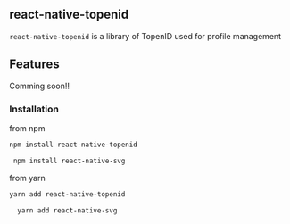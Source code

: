 ## react-native-topenid

`react-native-topenid` is a library of TopenID used for profile management

## Features

Comming soon!!

### Installation

from npm

```bash
npm install react-native-topenid
```

```bash
 npm install react-native-svg
```

from yarn

```bash
yarn add react-native-topenid
```

```bash
  yarn add react-native-svg
```
